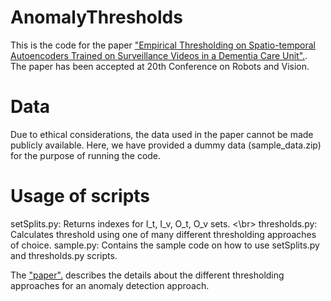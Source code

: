 # AnomalyThresholds
This is the code for the paper ["Empirical Thresholding on Spatio-temporal Autoencoders Trained on Surveillance Videos in a Dementia Care Unit".](https://www.researchgate.net/profile/Shehroz-Khan-3/publication/370068564_Empirical_Thresholding_on_Spatio-temporal_Autoencoders_Trained_on_Surveillance_Videos_in_a_Dementia_Care_Unit/links/643dcf04e881690c4bdec548/Empirical-Thresholding-on-Spatio-temporal-Autoencoders-Trained-on-Surveillance-Videos-in-a-Dementia-Care-Unit.pdf). The paper has been accepted at 20th Conference on Robots and Vision.

# Data
Due to ethical considerations, the data used in the paper cannot be made publicly available. Here, we have provided a dummy data (sample_data.zip) for the purpose of running the code.

# Usage of scripts
setSplits.py: Returns indexes for I_t, I_v, O_t, O_v sets. <\br>
thresholds.py: Calculates threshold using one of many different thresholding approaches of choice.
sample.py: Contains the sample code on how to use setSplits.py and thresholds.py scripts.

The ["paper".](https://www.researchgate.net/profile/Shehroz-Khan-3/publication/370068564_Empirical_Thresholding_on_Spatio-temporal_Autoencoders_Trained_on_Surveillance_Videos_in_a_Dementia_Care_Unit/links/643dcf04e881690c4bdec548/Empirical-Thresholding-on-Spatio-temporal-Autoencoders-Trained-on-Surveillance-Videos-in-a-Dementia-Care-Unit.pdf) describes the details about the different thresholding approaches for an anomaly detection approach.
